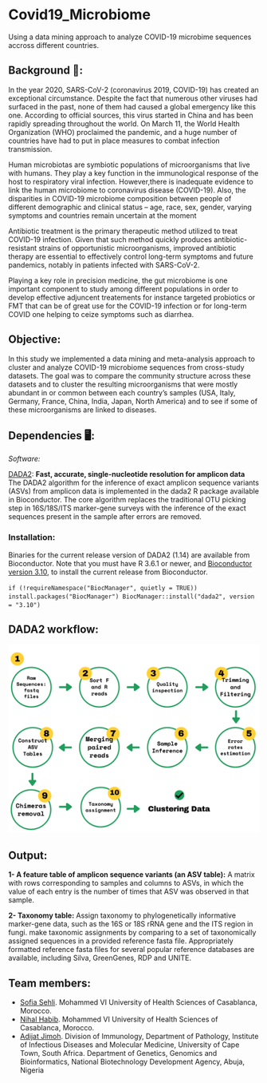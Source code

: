 # Covid19_Microbiome
Using a data mining approach to analyze COVID-19 microbime sequences accross different countries.

## Background :dna:: 
In the year 2020, SARS-CoV-2 (coronavirus 2019, COVID-19) has created an exceptional circumstance. Despite the fact that numerous other viruses had surfaced in the past, none of them had caused a global emergency like this one. According to official sources, this virus started in China and has been rapidly spreading throughout the world. On March 11, the World Health Organization (WHO) proclaimed the pandemic, and a huge number of countries have had to put in place measures to combat infection transmission.

Human microbiotas are symbiotic populations of microorganisms that live with humans. They play a key function in the immunological response of the host to respiratory viral infection. However,there is inadequate evidence to link the human microbiome to coronavirus disease (COVID-19). Also, the disparities in COVID-19 microbiome composition between people of different demographic and clinical status – age, race, sex, gender, varying symptoms and countries remain uncertain at the moment

Antibiotic treatment is the primary therapeutic method utilized to treat COVID-19 infection. Given that such method quickly produces antibiotic-resistant strains of opportunistic microorganisms, improved antibiotic therapy are essential to effectively control long-term symptoms and future pandemics, notably in patients infected with SARS-CoV-2.

Playing a key role in precision medicine, the gut microbiome is one important component to study among different populations in order to develop effective adjuncent treatements for instance targeted probiotics or FMT that can be of great use for the COVID-19 infection or for long-term COVID one helping to ceize symptoms such as diarrhea. 


## Objective:
In this study we implemented a data mining and meta-analysis approach to cluster and analyze COVID-19 microbiome sequences from cross-study datasets. The goal was to compare the community structure across these datasets and to cluster the resulting microorganisms that were mostly abundant in or common between each country’s samples (USA, Italy, Germany, France, China, India, Japan, North America) and to see if some of these microorganisms are linked to diseases. 

## Dependencies 🖥️:
*Software:*

[DADA2](https://benjjneb.github.io/dada2/): **Fast, accurate, single-nucleotide resolution for amplicon data**
The DADA2 algorithm for the inference of exact amplicon sequence variants (ASVs) from amplicon data is implemented in the dada2 R package available in Bioconductor. The core algorithm replaces the traditional OTU picking step in 16S/18S/ITS marker-gene surveys with the inference of the exact sequences present in the sample after errors are removed.

### Installation:
Binaries for the current release version of DADA2 (1.14) are available from Bioconductor. Note that you must have R 3.6.1 or newer, and [Bioconductor version 3.10](https://www.bioconductor.org/install/), to install the current release from Bioconductor.

`if (!requireNamespace("BiocManager", quietly = TRUE))
     install.packages("BiocManager")
BiocManager::install("dada2", version = "3.10")`

## DADA2 workflow:
![worklow](https://github.com/omicscodeathon/microbiome_covid19/blob/main/figures/workflow.png)

## Output:
**1- A feature table of amplicon sequence variants (an ASV table):**
A matrix with rows corresponding to samples and columns to ASVs, in which the value of each entry is the number of times that ASV was observed in that sample. 

**2- Taxonomy table:** 
Assign taxonomy to phylogenetically informative marker-gene data, such as the 16S or 18S rRNA gene and the ITS region in fungi. make taxonomic assignments by comparing to a set of taxonomically assigned sequences in a provided reference fasta file. Appropriately formatted reference fasta files for several popular reference databases are available, including Silva, GreenGenes, RDP and UNITE.

## Team members:
- [Sofia Sehli](https://github.com/SofSei). Mohammed VI University of Health Sciences of Casablanca, Morocco.
- [Nihal Habib](https://github.com/NihalHB). Mohammed VI University of Health Sciences of Casablanca, Morocco.
- [Adijat Jimoh](https://github.com/adijatj). Division of Immunology, Department of Pathology, Institute of Infectious Diseases and Molecular Medicine, University of Cape Town, South Africa.
 Department of Genetics, Genomics and Bioinformatics, National Biotechnology Development Agency, Abuja, Nigeria
